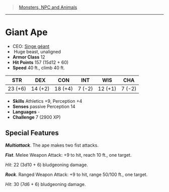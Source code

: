 ﻿---
!MonsterVO
Type: beast
Size: Huge
Alignment: unaligned
ArmorClass: 12
HitPoints: 157 (15d12 + 60)
Speed: 40 ft., climb 40 ft.
Strength: 23 (+6)
Dexterity: 14 (+2)
Constitution: 18 (+4)
Intelligence: ' 7 (-2)'
Wisdom: 12 (+1)
Charisma: ' 7 (-2)'
Skills: Athletics +9, Perception +4
Senses: passive Perception 14
Languages: '-'
Challenge: 7 (2900 XP)
Id: monsters_vo.md#giant-ape
ParentLink: monsters_vo.md#monsters-npc-and-animals
Name: Giant Ape
ParentName: Monsters, NPC and Animals
NameLevel: 1
AltName: '[Singe géant](hd_monsters_singe_geant.md)'
---
> [Monsters, NPC and Animals](srd_monsters.md)

---

# Giant Ape

- CEO: [Singe géant](hd_monsters_singe_geant.md)
-  Huge beast, unaligned
- **Armor Class** 12
- **Hit Points** 157 (15d12 + 60)
- **Speed** 40 ft., climb 40 ft.

|STR|DEX|CON|INT|WIS|CHA|
|---|---|---|---|---|---|
|23 (+6)|14 (+2)|18 (+4)| 7 (-2)|12 (+1)| 7 (-2)|

- **Skills** Athletics +9, Perception +4
- **Senses** passive Perception 14
- **Languages** -
- **Challenge** 7 (2900 XP)

## Special Features

**_Multiattack_**. The ape makes two fist attacks.

**_Fist_**. Melee Weapon Attack: +9 to hit, reach 10 ft., one target.

_Hit_: 22 (3d10 + 6) bludgeoning damage.

**_Rock_**. Ranged Weapon Attack: +9 to hit, range 50/100 ft., one target.

_Hit_: 30 (7d6 + 6) bludgeoning damage.

